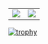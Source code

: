 <table>
  <tr>
    <td>
      <img src="https://github-readme-stats.vercel.app/api?username=8KOHAN&show_icons=true&theme=tokyonight" />
    </td>
    <td>
      <img src="https://github-readme-stats.vercel.app/api/top-langs/?username=8KOHAN&layout=compact&theme=tokyonight" />
    </td>
  </tr>
</table>

[![trophy](https://github-profile-trophy.vercel.app/?username=8KOHAN&theme=tokyonight&no-frame=true)](https://github.com/ryo-ma/github-profile-trophy)
